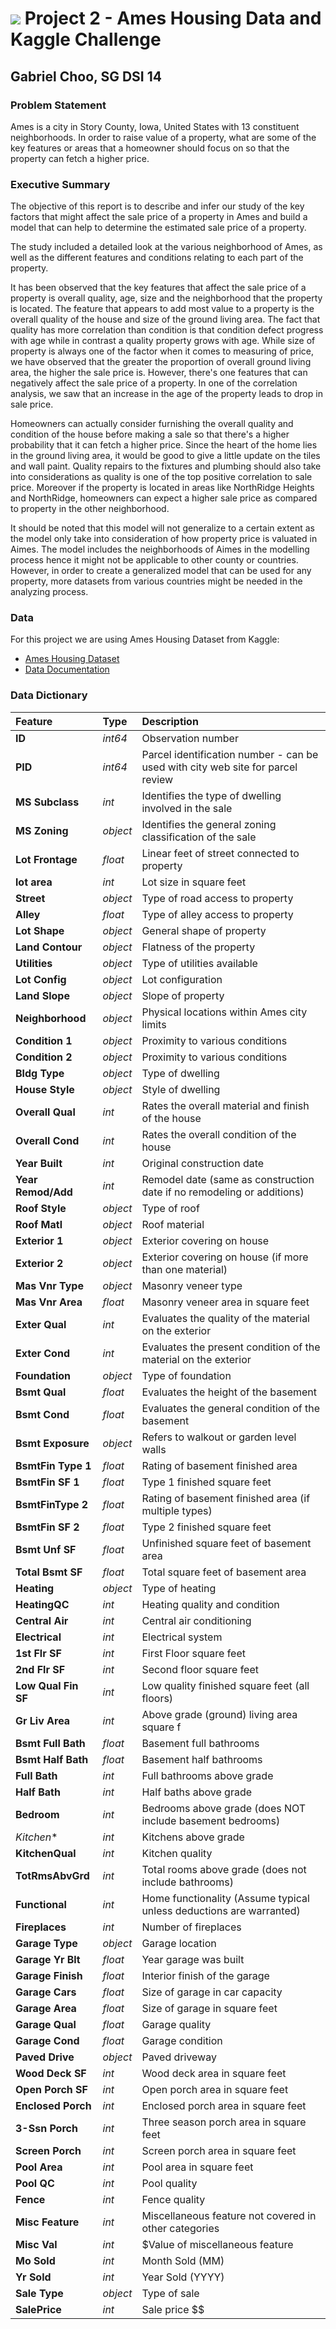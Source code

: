 # ![](https://ga-dash.s3.amazonaws.com/production/assets/logo-9f88ae6c9c3871690e33280fcf557f33.png) Project 2 - Ames Housing Data and Kaggle Challenge

## Gabriel Choo, SG DSI 14

### Problem Statement
Ames is a city in Story County, Iowa, United States with 13 constituent neighborhoods. In order to raise value of a property, what are some of the key features or areas that a homeowner should focus on so that the property can fetch a higher price.

### Executive Summary

The objective of this report is to describe and infer our study of the key factors that might affect the sale price of a property in Ames and build a model that can help to determine the estimated sale price of a property.

The study included a detailed look at the various neighborhood of Ames, as well as the different features and conditions relating to each part of the property.

It has been observed that the key features that affect the sale price of a property is overall quality, age, size and the neighborhood that the property is located. The feature that appears to add most value to a property is the overall quality of the house and size of the ground living area. The fact that quality has more correlation than condition is that condition defect progress with age while in contrast a quality property grows with age. While size of property is always one of the factor when it comes to measuring of price, we have observed that the greater the proportion of overall ground living area, the higher the sale price is. However, there's one features that can negatively affect the sale price of a property. In one of the correlation analysis, we saw that an increase in the age of the property leads to drop in sale price.  

Homeowners can actually consider furnishing the overall quality and condition of the house before making a sale so that there's a higher probability that it can fetch a higher price. Since the heart of the home lies in the ground living area, it would be good to give a little update on the tiles and wall paint. Quality repairs to the fixtures and plumbing should also take into considerations as quality is one of the top positive correlation to sale price. Moreover if the property is located in areas like NorthRidge Heights and NorthRidge, homeowners can expect a higher sale price as compared to property in the other neighborhood.

It should be noted that this model will not generalize to a certain extent as the model only take into consideration of how property price is valuated in Aimes. The model includes the neighborhoods of Aimes in the modelling process hence it might not be applicable to other county or countries. However, in order to create a generalized model that can be used for any property, more datasets from various countries might be needed in the analyzing process.

### Data
For this project we are using Ames Housing Dataset from Kaggle:
- [Ames Housing Dataset](https://www.kaggle.com/c/dsi-us-6-project-2-regression-challenge/overview)
- [Data Documentation](http://jse.amstat.org/v19n3/decock/DataDocumentation.txt)

### Data Dictionary

|Feature|Type|Description|
|:---|:---|:---|
|**ID**|*int64*|Observation number
|**PID**|*int64*|Parcel identification number  - can be used with city web site for parcel review
|**MS Subclass**|*int*|Identifies the type of dwelling involved in the sale
|**MS Zoning**|*object*|Identifies the general zoning classification of the sale
|**Lot Frontage**|*float*|Linear feet of street connected to property
|**lot area**|*int*|Lot size in square feet
|**Street**|*object*|Type of road access to property
|**Alley**|*float*|Type of alley access to property
|**Lot Shape**|*object*|General shape of property
|**Land Contour**|*object*|Flatness of the property
|**Utilities**|*object*|Type of utilities available
|**Lot Config**|*object*|Lot configuration
|**Land Slope**|*object*|Slope of property
|**Neighborhood**|*object*|Physical locations within Ames city limits
|**Condition 1**|*object*|Proximity to various conditions
|**Condition 2**|*object*|Proximity to various conditions
|**Bldg Type**|*object*|Type of dwelling
|**House Style**|*object*|Style of dwelling
|**Overall Qual**|*int*|Rates the overall material and finish of the house
|**Overall Cond**|*int*|Rates the overall condition of the house
|**Year Built**|*int*|Original construction date
|**Year Remod/Add**|*int*|Remodel date (same as construction date if no remodeling or additions)
|**Roof Style**|*object*|Type of roof
|**Roof Matl**|*object*|Roof material
|**Exterior 1**|*object*|Exterior covering on house
|**Exterior 2**|*object*|Exterior covering on house (if more than one material)
|**Mas Vnr Type**|*object*|Masonry veneer type
|**Mas Vnr Area**|*float*|Masonry veneer area in square feet
|**Exter Qual**|*int*|Evaluates the quality of the material on the exterior
|**Exter Cond**|*int*|Evaluates the present condition of the material on the exterior
|**Foundation**|*object*|Type of foundation
|**Bsmt Qual**|*float*|Evaluates the height of the basement
|**Bsmt Cond**|*float*|Evaluates the general condition of the basement
|**Bsmt Exposure**|*object*|Refers to walkout or garden level walls
|**BsmtFin Type 1**|*float*|Rating of basement finished area
|**BsmtFin SF 1**|*float*|Type 1 finished square feet
|**BsmtFinType 2**|*float*|Rating of basement finished area (if multiple types)
|**BsmtFin SF 2**|*float*|Type 2 finished square feet
|**Bsmt Unf SF**|*float*|Unfinished square feet of basement area
|**Total Bsmt SF**|*float*|Total square feet of basement area
|**Heating**|*object*|Type of heating
|**HeatingQC**|*int*|Heating quality and condition
|**Central Air**|*int*|Central air conditioning
|**Electrical**|*int*|Electrical system
|**1st Flr SF**|*int*|First Floor square feet
|**2nd Flr SF**|*int*|Second floor square feet
|**Low Qual Fin SF**|*int*|Low quality finished square feet (all floors)
|**Gr Liv Area**|*int*|Above grade (ground) living area square f
|**Bsmt Full Bath**|*float*|Basement full bathrooms
|**Bsmt Half Bath**|*float*|Basement half bathrooms
|**Full Bath**|*int*|Full bathrooms above grade
|**Half Bath**|*int*|Half baths above grade
|**Bedroom**|*int*|Bedrooms above grade (does NOT include basement bedrooms)
|*Kitchen**|*int*|Kitchens above grade
|**KitchenQual**|*int*|Kitchen quality
|**TotRmsAbvGrd**|*int*|Total rooms above grade (does not include bathrooms)
|**Functional**|*int*|Home functionality (Assume typical unless deductions are warranted)
|**Fireplaces**|*int*|Number of fireplaces
|**Garage Type**|*object*|Garage location
|**Garage Yr Blt**|*float*|Year garage was built
|**Garage Finish**|*float*|Interior finish of the garage
|**Garage Cars**|*float*|Size of garage in car capacity
|**Garage Area**|*float*|Size of garage in square feet
|**Garage Qual**|*float*|Garage quality
|**Garage Cond**|*float*|Garage condition
|**Paved Drive**|*object*|Paved driveway
|**Wood Deck SF**|*int*|Wood deck area in square feet
|**Open Porch SF**|*int*|Open porch area in square feet
|**Enclosed Porch**|*int*|Enclosed porch area in square feet
|**3-Ssn Porch**|*int*|Three season porch area in square feet
|**Screen Porch**|*int*|Screen porch area in square feet
|**Pool Area**|*int*|Pool area in square feet
|**Pool QC**|*int*|Pool quality
|**Fence**|*int*|Fence quality
|**Misc Feature**|*int*|Miscellaneous feature not covered in other categories
|**Misc Val**|*int*|$Value of miscellaneous feature
|**Mo Sold**|*int*|Month Sold (MM)
|**Yr Sold**|*int*|Year Sold (YYYY)
|**Sale Type**|*object*|Type of sale
|**SalePrice**|*int*|Sale price $$
